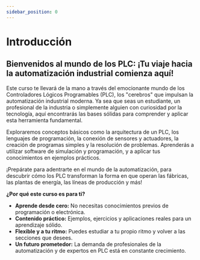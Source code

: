 ```yaml
---
sidebar_position: 0
---
```

# Introducción

## Bienvenidos al mundo de los PLC: ¡Tu viaje hacia la automatización industrial comienza aquí!

Este curso te llevará de la mano a través del emocionante mundo de los Controladores Lógicos Programables (PLC), los "cerebros" que impulsan la automatización industrial moderna.  Ya sea que seas un estudiante, un profesional de la industria o simplemente alguien con curiosidad por la tecnología, aquí encontrarás las bases sólidas para comprender y aplicar esta herramienta fundamental.

Exploraremos conceptos básicos como la arquitectura de un PLC, los lenguajes de programación, la conexión de sensores y actuadores, la creación de programas simples y la resolución de problemas. Aprenderás a utilizar software de simulación y programación, y a aplicar tus conocimientos en ejemplos prácticos. 

¡Prepárate para adentrarte en el mundo de la automatización, para descubrir cómo los PLC transforman la forma en que operan las fábricas, las plantas de energía, las líneas de producción y más! 

**¿Por qué este curso es para ti?**

* **Aprende desde cero:** No necesitas conocimientos previos de programación o electrónica. 
* **Contenido práctico:**  Ejemplos, ejercicios y aplicaciones reales para un aprendizaje sólido.
* **Flexible y a tu ritmo:** Puedes estudiar a tu propio ritmo y volver a las secciones que desees. 
* **Un futuro prometedor:**  La demanda de profesionales de la automatización y de expertos en PLC está en constante crecimiento.


